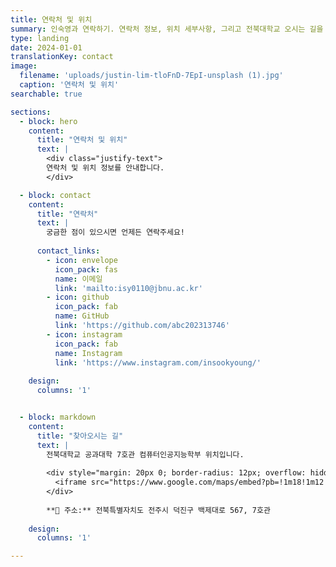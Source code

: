```yaml
---
title: 연락처 및 위치
summary: 인숙영과 연락하기. 연락처 정보, 위치 세부사항, 그리고 전북대학교 오시는 길을 안내합니다.
type: landing
date: 2024-01-01
translationKey: contact
image:
  filename: 'uploads/justin-lim-tloFnD-7EpI-unsplash (1).jpg'
  caption: '연락처 및 위치'
searchable: true

sections:
  - block: hero
    content:
      title: "연락처 및 위치"
      text: |
        <div class="justify-text">
        연락처 및 위치 정보를 안내합니다.
        </div>

  - block: contact
    content:
      title: "연락처"
      text: |
        궁금한 점이 있으시면 언제든 연락주세요!
      
      contact_links:
        - icon: envelope
          icon_pack: fas
          name: 이메일
          link: 'mailto:isy0110@jbnu.ac.kr'
        - icon: github
          icon_pack: fab
          name: GitHub
          link: 'https://github.com/abc202313746'
        - icon: instagram
          icon_pack: fab
          name: Instagram
          link: 'https://www.instagram.com/insookyoung/'
    
    design:
      columns: '1'


  - block: markdown
    content:
      title: "찾아오시는 길"
      text: |
        전북대학교 공과대학 7호관 컴퓨터인공지능학부 위치입니다.
        
        <div style="margin: 20px 0; border-radius: 12px; overflow: hidden; box-shadow: 0 4px 15px rgba(0,0,0,0.1);">
          <iframe src="https://www.google.com/maps/embed?pb=!1m18!1m12!1m3!1d3234.1211439474255!2d127.13189354054641!3d35.84603292101703!2m3!1f0!2f0!3f0!3m2!1i1024!2i768!4f13.1!3m3!1m2!1s0x35702330dc920b9d%3A0x1d0d425396006646!2z7KCE67aB64yA7ZWZ6rWQIOqzteqzvOuMgO2VmSA37Zi46rSE!5e0!3m2!1sko!2skr!4v1760654083193!5m2!1sko!2skr" width="100%" height="450" style="border:0;" allowfullscreen="" loading="lazy" referrerpolicy="no-referrer-when-downgrade"></iframe>
        </div>
        
        **📍 주소:** 전북특별자치도 전주시 덕진구 백제대로 567, 7호관
    
    design:
      columns: '1'

---
```

